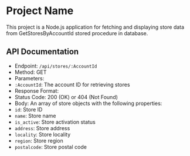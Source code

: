# Project Name

This project is a Node.js application for fetching and displaying store data from GetStoresByAccountId stored procedure in database.

## API Documentation

- Endpoint: `/api/stores/:AccountId`
- Method: GET
- Parameters:
- `:AccountId`: The account ID for retrieving stores
- Response Format:
- Status Code: 200 (OK) or 404 (Not Found)
- Body: An array of store objects with the following properties:
- `id`: Store ID
- `name`: Store name
- `is_active`: Store activation status
- `address`: Store address
- `locality`: Store locality
- `region`: Store region
- `postalcode`: Store postal code
